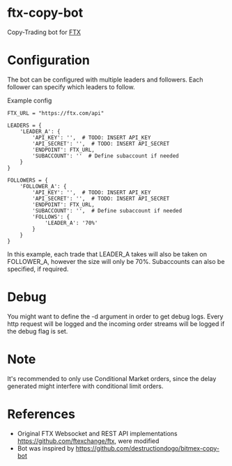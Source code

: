 # ftx-copy-bot
Copy-Trading bot for [FTX](https://ftx.com)

# Configuration
The bot can be configured with multiple leaders and followers. 
Each follower can specify which leaders to follow.

Example config

    FTX_URL = "https://ftx.com/api"

    LEADERS = {
        'LEADER_A': {
            'API_KEY': '',  # TODO: INSERT API_KEY
            'API_SECRET': '',  # TODO: INSERT API_SECRET
            'ENDPOINT': FTX_URL,
            'SUBACCOUNT': ''  # Define subaccount if needed
        }
    }
    
    FOLLOWERS = {
        'FOLLOWER_A': {
            'API_KEY': '',  # TODO: INSERT API_KEY
            'API_SECRET': '',  # TODO: INSERT API_SECRET
            'ENDPOINT': FTX_URL,
            'SUBACCOUNT': '',  # Define subaccount if needed
            'FOLLOWS': {
                'LEADER_A': '70%'
            }
        }
    }

In this example, each trade that LEADER_A takes will also be taken on FOLLOWER_A,
however the size will only be 70%. Subaccounts can also be specified, if required.

# Debug
You might want to define the -d argument in order to get debug logs. Every http request will be logged and the incoming
order streams will be logged if the debug flag is set. 

# Note
It's recommended to only use Conditional Market orders, since the delay generated might interfere with conditional limit orders.

# References
- Original FTX Websocket and REST API implementations https://github.com/ftexchange/ftx, were modified
- Bot was inspired by https://github.com/destructiondogo/bitmex-copy-bot

